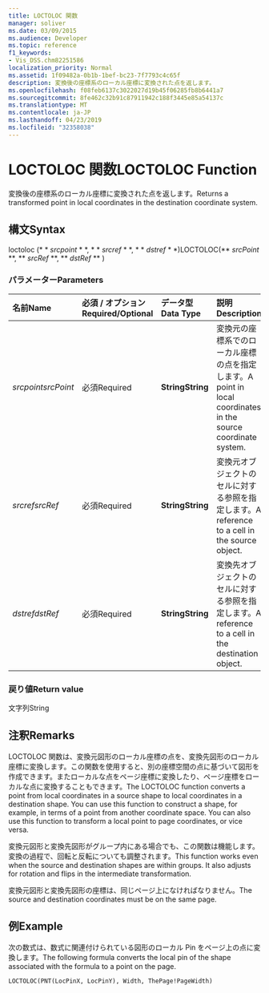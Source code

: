 ```yaml
---
title: LOCTOLOC 関数
manager: soliver
ms.date: 03/09/2015
ms.audience: Developer
ms.topic: reference
f1_keywords:
- Vis_DSS.chm82251586
localization_priority: Normal
ms.assetid: 1f09482a-0b1b-1bef-bc23-7f7793c4c65f
description: 変換後の座標系のローカル座標に変換された点を返します。
ms.openlocfilehash: f08feb6137c3022027d19b45f06285fb8b6441a7
ms.sourcegitcommit: 8fe462c32b91c87911942c188f3445e85a54137c
ms.translationtype: MT
ms.contentlocale: ja-JP
ms.lasthandoff: 04/23/2019
ms.locfileid: "32358038"
---
```

# <a name="loctoloc-function"></a><span data-ttu-id="0fd3e-103">LOCTOLOC 関数</span><span class="sxs-lookup"><span data-stu-id="0fd3e-103">LOCTOLOC Function</span></span>

<span data-ttu-id="0fd3e-104">変換後の座標系のローカル座標に変換された点を返します。</span><span class="sxs-lookup"><span data-stu-id="0fd3e-104">Returns a transformed point in local coordinates in the destination coordinate system.</span></span>
  
## <a name="syntax"></a><span data-ttu-id="0fd3e-105">構文</span><span class="sxs-lookup"><span data-stu-id="0fd3e-105">Syntax</span></span>

<span data-ttu-id="0fd3e-106">loctoloc (\* \* *srcpoint* \* \*, \* \* *srcref* \* \*, \* \* *dstref* \* \*)</span><span class="sxs-lookup"><span data-stu-id="0fd3e-106">LOCTOLOC(\*\* *srcPoint* \*\*, \*\* *srcRef* \*\*, \*\* *dstRef* \*\* )</span></span> 
  
### <a name="parameters"></a><span data-ttu-id="0fd3e-107">パラメーター</span><span class="sxs-lookup"><span data-stu-id="0fd3e-107">Parameters</span></span>

|<span data-ttu-id="0fd3e-108">**名前**</span><span class="sxs-lookup"><span data-stu-id="0fd3e-108">**Name**</span></span>|<span data-ttu-id="0fd3e-109">**必須 / オプション**</span><span class="sxs-lookup"><span data-stu-id="0fd3e-109">**Required/Optional**</span></span>|<span data-ttu-id="0fd3e-110">**データ型**</span><span class="sxs-lookup"><span data-stu-id="0fd3e-110">**Data Type**</span></span>|<span data-ttu-id="0fd3e-111">**説明**</span><span class="sxs-lookup"><span data-stu-id="0fd3e-111">**Description**</span></span>|
|:-----|:-----|:-----|:-----|
| <span data-ttu-id="0fd3e-112">_srcpoint_</span><span class="sxs-lookup"><span data-stu-id="0fd3e-112">_srcPoint_</span></span> <br/> |<span data-ttu-id="0fd3e-113">必須</span><span class="sxs-lookup"><span data-stu-id="0fd3e-113">Required</span></span>  <br/> |<span data-ttu-id="0fd3e-114">**String**</span><span class="sxs-lookup"><span data-stu-id="0fd3e-114">**String**</span></span> <br/> | <span data-ttu-id="0fd3e-115">変換元の座標系でのローカル座標の点を指定します。</span><span class="sxs-lookup"><span data-stu-id="0fd3e-115">A point in local coordinates in the source coordinate system.</span></span>  <br/> |
| <span data-ttu-id="0fd3e-116">_srcref_</span><span class="sxs-lookup"><span data-stu-id="0fd3e-116">_srcRef_</span></span> <br/> |<span data-ttu-id="0fd3e-117">必須</span><span class="sxs-lookup"><span data-stu-id="0fd3e-117">Required</span></span>  <br/> |<span data-ttu-id="0fd3e-118">**String**</span><span class="sxs-lookup"><span data-stu-id="0fd3e-118">**String**</span></span> <br/> | <span data-ttu-id="0fd3e-119">変換元オブジェクトのセルに対する参照を指定します。</span><span class="sxs-lookup"><span data-stu-id="0fd3e-119">A reference to a cell in the source object.</span></span>  <br/> |
| <span data-ttu-id="0fd3e-120">_dstref_</span><span class="sxs-lookup"><span data-stu-id="0fd3e-120">_dstRef_</span></span> <br/> |<span data-ttu-id="0fd3e-121">必須</span><span class="sxs-lookup"><span data-stu-id="0fd3e-121">Required</span></span>  <br/> |<span data-ttu-id="0fd3e-122">**String**</span><span class="sxs-lookup"><span data-stu-id="0fd3e-122">**String**</span></span> <br/> | <span data-ttu-id="0fd3e-123">変換先オブジェクトのセルに対する参照を指定します。</span><span class="sxs-lookup"><span data-stu-id="0fd3e-123">A reference to a cell in the destination object.</span></span>  <br/> |
   
### <a name="return-value"></a><span data-ttu-id="0fd3e-124">戻り値</span><span class="sxs-lookup"><span data-stu-id="0fd3e-124">Return value</span></span>

<span data-ttu-id="0fd3e-125">文字列</span><span class="sxs-lookup"><span data-stu-id="0fd3e-125">String</span></span>
  
## <a name="remarks"></a><span data-ttu-id="0fd3e-126">注釈</span><span class="sxs-lookup"><span data-stu-id="0fd3e-126">Remarks</span></span>

<span data-ttu-id="0fd3e-p101">LOCTOLOC 関数は、変換元図形のローカル座標の点を、変換先図形のローカル座標に変換します。この関数を使用すると、別の座標空間の点に基づいて図形を作成できます。またローカルな点をページ座標に変換したり、ページ座標をローカルな点に変換することもできます。</span><span class="sxs-lookup"><span data-stu-id="0fd3e-p101">The LOCTOLOC function converts a point from local coordinates in a source shape to local coordinates in a destination shape. You can use this function to construct a shape, for example, in terms of a point from another coordinate space. You can also use this function to transform a local point to page coordinates, or vice versa.</span></span>
  
<span data-ttu-id="0fd3e-p102">変換元図形と変換先図形がグループ内にある場合でも、この関数は機能します。変換の過程で、回転と反転についても調整されます。</span><span class="sxs-lookup"><span data-stu-id="0fd3e-p102">This function works even when the source and destination shapes are within groups. It also adjusts for rotation and flips in the intermediate transformation.</span></span>
  
<span data-ttu-id="0fd3e-132">変換元図形と変換先図形の座標は、同じページ上になければなりません。</span><span class="sxs-lookup"><span data-stu-id="0fd3e-132">The source and destination coordinates must be on the same page.</span></span>
  
## <a name="example"></a><span data-ttu-id="0fd3e-133">例</span><span class="sxs-lookup"><span data-stu-id="0fd3e-133">Example</span></span>

<span data-ttu-id="0fd3e-134">次の数式は、数式に関連付けられている図形のローカル Pin をページ上の点に変換します。</span><span class="sxs-lookup"><span data-stu-id="0fd3e-134">The following formula converts the local pin of the shape associated with the formula to a point on the page.</span></span>
  
```vb
LOCTOLOC(PNT(LocPinX, LocPinY), Width, ThePage!PageWidth)
```


